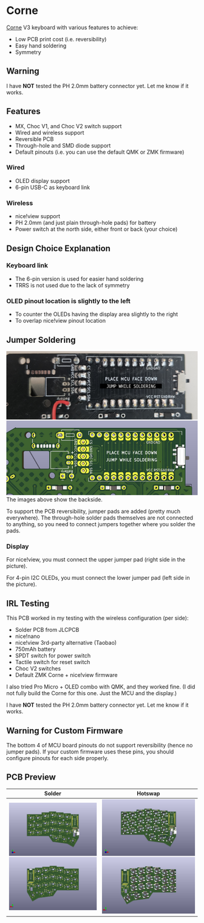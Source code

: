 # Corne

[Corne](https://github.com/foostan/crkbd) V3 keyboard with various features to achieve:
- Low PCB print cost (i.e. reversibility)
- Easy hand soldering
- Symmetry

## Warning
I have **NOT** tested the PH 2.0mm battery connector yet. Let me know if it works.

## Features
- MX, Choc V1, and Choc V2 switch support
- Wired and wireless support
- Reversible PCB
- Through-hole and SMD diode support
- Default pinouts (i.e. you can use the default QMK or ZMK firmware)

### Wired
- OLED display support
- 6-pin USB-C as keyboard link

### Wireless
- nice!view support
- PH 2.0mm (and just plain through-hole pads) for battery
- Power switch at the north side, either front or back (your choice)

## Design Choice Explanation

### Keyboard link
- The 6-pin version is used for easier hand soldering
- TRRS is not used due to the lack of symmetry

### OLED pinout location is slightly to the left
- To counter the OLEDs having the display area slightly to the right
- To overlap nice!view pinout location

## Jumper Soldering

![Solder example](https://github.com/Bunnyspa/Corne/blob/main/resources/solder_example.jpg?raw=true)
![Above image in KiCad](https://github.com/Bunnyspa/Corne/blob/main/resources/solder_example_kicad.jpg?raw=true)
The images above show the backside.

To support the PCB reversibility, jumper pads are added (pretty much everywhere). The through-hole solder pads themselves are not connected to anything, so you need to connect jumpers together where you solder the pads.

### Display

For nice!view, you must connect the upper jumper pad (right side in the picture).

For 4-pin I2C OLEDs, you must connect the lower jumper pad (left side in the picture).

## IRL Testing
This PCB worked in my testing with the wireless configuration (per side):
- Solder PCB from JLCPCB
- nice!nano
- nice!view 3rd-party alternative (Taobao)
- 750mAh battery
- SPDT switch for power switch
- Tactile switch for reset switch
- Choc V2 switches
- Default ZMK Corne + nice!view firmware

I also tried Pro Micro + OLED combo with QMK, and they worked fine. (I did not fully build the Corne for this one. Just the MCU and the display.)

I have **NOT** tested the PH 2.0mm battery connector yet. Let me know if it works.

## Warning for Custom Firmware
The bottom 4 of MCU board pinouts do not support reversibility (hence no jumper pads). If your custom firmware uses these pins, you should configure pinouts for each side properly.

## PCB Preview
| Solder  | Hotswap |
| - | - |
| ![Solder version front preview](https://github.com/Bunnyspa/Corne/blob/main/resources/corne-solder-3d-front.jpg?raw=true) ![Solder version back preview](https://github.com/Bunnyspa/Corne/blob/main/resources/corne-solder-3d-back.jpg?raw=true) | ![Hotswap version front preview](https://github.com/Bunnyspa/Corne/blob/main/resources/corne-hotswap-3d-front.jpg?raw=true) ![Hotswap version back preview](https://github.com/Bunnyspa/Corne/blob/main/resources/corne-hotswap-3d-back.jpg?raw=true) |